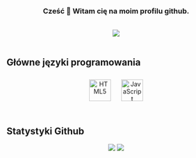 ### <div align="center">Cześć 👋 Witam cię na moim profilu github.</div>  
<br/>  

<div align="center">
<img src="https://komarev.com/ghpvc/?username=vbajba&&style=flat-square" align="center" />
</div>  

<br/>  

## Główne języki programowania

<div align="center">  
<img style="margin: 10px" src="https://profilinator.rishav.dev/skills-assets/html5-original-wordmark.svg" alt="HTML5" height="50" />  
<img style="margin: 10px" src="https://profilinator.rishav.dev/skills-assets/javascript-original.svg" alt="JavaScript" height="50" />  
</div>

</td></tr></table>  

<br/>  

## Statystyki Github 
<div align="center">
  <img src="https://github-readme-stats.vercel.app/api?username=vbajba&show_icons=true&count_private=true&hide_border=true">
  <img src="https://github-readme-stats.vercel.app/api/top-langs/?username=vbajba&hide_border=true&layout=compact">
